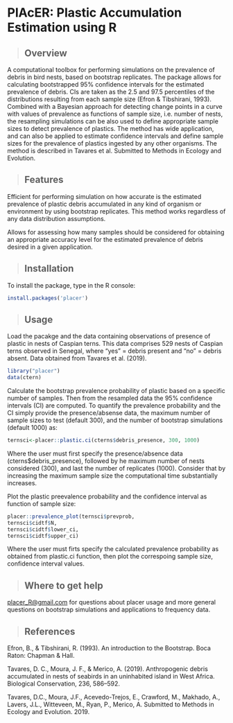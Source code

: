 # PlAcER: Plastic Accumulation Estimation using R


> ## Overview

A computational toolbox for performing simulations on the prevalence of debris in bird nests, based on bootstrap replicates. The package allows for calculating bootstrapped 95% confidence intervals for the estimated prevalence of debris. CIs are taken as the 2.5 and 97.5 percentiles of the distributions resulting from each sample size (Efron & Tibshirani, 1993). Combined with a Bayesian approach for detecting change points in a curve with values of prevalence as functions of sample size, i.e. number of nests, the resampling simulations can be also used to define appropriate sample sizes to detect prevalence of plastics. The method has wide application, and can also be applied to estimate confidence intervals and define sample sizes for the prevalence of plastics ingested by any other organisms. The method is described in Tavares et al. Submitted to Methods in Ecology and Evolution.

> ## Features

Efficient for performing simulation on how accurate is the estimated prevalence of plastic debris accumulated in any kind of organism or environment by using bootstrap replicates. This method works regardless of any data distribution assumptions.

Allows for assessing how many samples should be considered for obtaining an appropriate accuracy level for the estimated prevalence of debris desired in a given application.

> ## Installation

To install the package, type in the R console:

```r
install.packages('placer')
```

> ## Usage

Load the pacakge and the data containing observations of presence of plastic in nests of Caspian terns. This data comprises 529 nests of Caspian terns observed in Senegal, where “yes” = debris present and “no” = debris absent. Data obtained from Tavares et al. (2019).

```r
library("placer")
data(ctern)
```

Calculate the bootstrap prevalence probability of plastic based on a specific
number of samples. Then from the resampled data the 95% confidence intervals (CI)
are computed. To quantify the prevalence probability and the CI simply provide
the presence/absense data, the maximum number of sample sizes to test (default 300),
and the number of bootstrap simulations (default 1000) as:

```r
ternsci<-placer::plastic.ci(cterns$debris_presence, 300, 1000)
```
Where the user must first specify the presence/absence data (cterns$debris_presence), followed by he maximum number of nests considered (300), and last the number of replicates (1000). Consider that by increasing the maximum sample size the computational time substantially increases.

Plot the plastic preevalence probability and the confidence interval 
as function of sample size: 

```r
placer::prevalence_plot(ternsci$prevprob,
ternsci$cidtf$N,
ternsci$cidtf$lower_ci,
ternsci$cidtf$upper_ci)
```

Where the user must firts specify the calculated prevalence probability as obtained from plastic.ci function, then plot the correspoing sample size, confidence interval values. 

> ## Where to get help

placer_R@gmail.com for questions about placer usage and more general questions on bootstrap simulations and applications to frequency data.

> ## References

Efron, B., & Tibshirani, R. (1993). An introduction to the Bootstrap. Boca Raton: Chapman & Hall.

Tavares, D. C., Moura, J. F., & Merico, A. (2019). Anthropogenic debris accumulated in nests of seabirds in an uninhabited island in West Africa. Biological Conservation, 236, 586–592.

Tavares, D.C., Moura, J.F., Acevedo-Trejos, E., Crawford, M., Makhado, A., Lavers, J.L., Witteveen, M., Ryan, P., Merico, A. Submitted to Methods in Ecology and Evolution. 2019.
